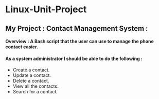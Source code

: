# Linux-Unit-Project


## My Project :  Contact Management System :

#### Overview : A Bash script that the user can use to manage the phone contact easier. 

#### As a system administrator I should be able to do the following :
- Create a contact.
- Update a contact.
- Delete a contact.
- View all the contacts.
- Search for a contact.
